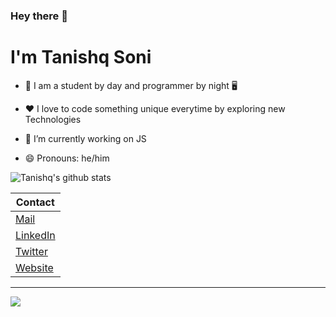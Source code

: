 ### Hey there 👋
# I'm Tanishq Soni

- 🌅 I am a student by day and programmer by night 🖥️

- ❤️ I love to code something unique everytime by exploring new Technologies

- 🔭 I’m currently working on JS

- 😄 Pronouns: he/him

![Tanishq's github stats](https://github-readme-stats.vercel.app/api?username=tanishq-soni&theme=dark&show_icons=true)

| Contact |
|---|
| [Mail](mailto:hi@tanishqsoni.me) |
| [LinkedIn](https://www.linkedin.com/in/tanishq-soni) |
| [Twitter](https://twitter.com/tanishq_soni_) |
| [Website](https://tanishqsoni.me ) |

<hr>
<img src="https://komarev.com/ghpvc/?username=tanishq-soni&color=50d9eb&label=Profile+views" /> 

